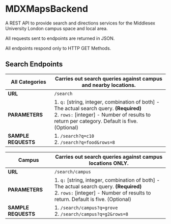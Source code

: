 # MDXMapsBackend
A REST API to provide search and directions services for the Middlesex University London campus space and local area.

All requests sent to endpoints are returned in JSON.

All endpoints respond only to HTTP GET Methods.

## Search Endpoints

**All Categories** | Carries out search queries against campus and nearby locations.
------------ | -------------
**URL** | `/search`
**PARAMETERS** | 1. `q:` [string, integer, combination of both] - The actual search query. **(Required)** <br/> 2. `rows:` [integer] - Number of results to return per category. Default is five. (Optional)
**SAMPLE REQUESTS** | 1. `/search?q=c10` <br/> 2. `/search?q=food&rows=8`

**Campus** | Carries out search queries against campus locations ONLY.
------------ | -------------
**URL** | `/search/campus`
**PARAMETERS** | 1. `q:` [string, integer, combination of both] - The actual search query. **(Required)** <br/> 2. `rows:` [integer] - Number of results to return. Default is five. (Optional)
**SAMPLE REQUESTS** | 1. `/search/campus?q=grove` <br/> 2. `/search/campus?q=g2&rows=8`











